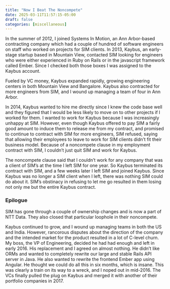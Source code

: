 ```yaml
---
title: "Now I Beat The Noncompete"
date: 2025-03-11T11:57:15-05:00
draft: false
categories: [miscellaneous]
---
```


In the summer of 2012, I joined Systems In Motion, an Ann Arbor-based contracting company which had a couple of hundred of software engineers on staff who worked on projects for SIM clients. In 2013, Kaybus, an early-stage startup based in Mountain View, contacted SIM looking for engineers who were either experienced in Ruby on Rails or in the javascript framework called Ember. Since I checked both those boxes I was assigned to the Kaybus account.

Fueled by VC money, Kaybus expanded rapidly, growing engineering centers in both Mountain View and Bangalore. Kaybus also contracted for more engineers from SIM, and I wound up managing a team of four in Ann Arbor.

In 2014, Kaybus wanted to hire me directly since I knew the code base well and they figured that I would be less likely to move on to other projects if I worked for them. I wanted to work for Kaybus because I was increasingly unhappy at SIM. However, even though Kaybus offered to pay SIM a fairly good amount to induce them to release me from my contract, and promised to continue to contract with SIM for more engineers, SIM refused, saying that allowing their employees to leave to work for SIM clients didn’t fit their business model. Because of a noncompete clause in my employment contract with SIM, I couldn’t just quit SIM and work for Kaybus.

The noncompete clause said that I couldn’t work for any company that was a client of SIM’s at the time I left SIM for one year. So Kaybus terminated its contract with SIM, and a few weeks later I left SIM and joined Kaybus. Since Kaybus was no longer a SIM client when I left, there was nothing SIM could do about it. SIM’s obstinacy in refusing to let me go resulted in them losing not only me but the entire Kaybus contract.

### Epilogue

SIM has gone through a couple of ownership changes and is now a part of NTT Data. They also closed that particular loophole in their noncompete.

Kaybus continued to grow, and I wound up managing teams in both the US and India. However, rancorous disputes about the direction of the company and the intended market for the product resulted in a lot of C-level churn. My boss, the VP of Engineering, decided he had had enough and left in early 2016. His replacement and I agreed on almost nothing. He didn’t like ORMs and wanted to completely rewrite our large and stable Rails API server in Java. He also wanted to rewrite the frontend Ember app using Angular. He thought we could do all this in six months, which is insane. This was clearly a train on its way to a wreck, and I noped out in mid-2016. The VCs finally pulled the plug on Kaybus and merged it with another of their portfolio companies in 2017.